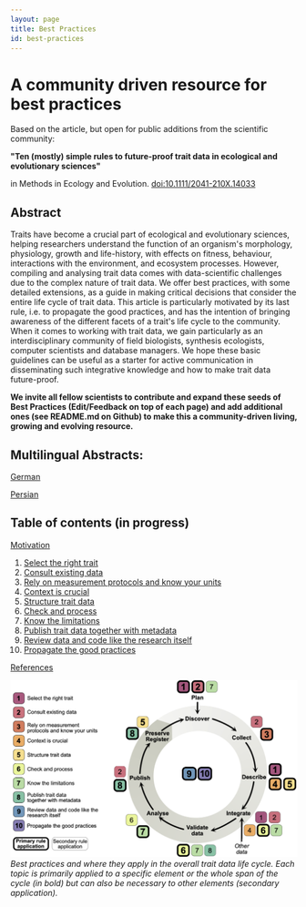 ```yaml
---
layout: page
title: Best Practices
id: best-practices
---
```


# A community driven resource for best practices
Based on the article, but open for public additions from the scientific community:

**"Ten (mostly) simple rules to future-proof trait data in ecological and evolutionary sciences"**

in Methods in Ecology and Evolution. [doi:10.1111/2041-210X.14033](https://doi.org/10.1111/2041-210X.14033)


## Abstract
Traits have become a crucial part of ecological and evolutionary sciences, helping researchers understand the function of an organism's morphology, physiology, growth and life-history, with effects on fitness, behaviour, interactions with the environment, and ecosystem processes. However, compiling and analysing trait data comes with data-scientific challenges due to the complex nature of trait data.
We offer best practices, with some detailed extensions, as a guide in making critical decisions that consider the entire life cycle of trait data. 
This article is particularly motivated by its last rule, i.e. to propagate the good practices, and has the intention of bringing awareness of the different facets of a trait's life cycle to the community. 
When it comes to working with trait data, we gain particularly as an interdisciplinary community of field biologists, synthesis ecologists, computer scientists and database managers. We hope these basic guidelines can be useful as a starter for active communication in disseminating such integrative knowledge and how to make trait data future-proof.

**We invite all fellow scientists to contribute and expand these seeds of Best Practices (Edit/Feedback on top of each page) and add additional ones (see README.md on Github) to make this a community-driven living, growing and evolving resource.** 

## Multilingual Abstracts: 

[German](best-practices/simple_abstract/german)

[Persian](best-practices/simple_abstract/persian)

## Table of contents (in progress)

[Motivation](best-practices/00_motivation)

1. [Select the right trait](best-practices/01_select-the-right-trait)
2. [Consult existing data](best-practices/02_consult-existing-data)
3. [Rely on measurement protocols and know your units](best-practices/03_rely-on-measurement-protocols-and-know-your-units)
4. [Context is crucial](best-practices/04_context-is-crucial)
5. [Structure trait data](best-practices/05_structure-trait-data)
6. [Check and process](best-practices/06_check-and-process)
7. [Know the limitations ](best-practices/07_know-the-limitations)
8. [Publish trait data together with metadata ](best-practices/08_publish-trait-data-together-with-metadata)
9. [Review data and code like the research itself](best-practices/09_review-data-and-code-like-the-research-itself)
10. [Propagate the good practices](best-practices/10_propagate-the-good-practices)

[References](best-practices/99_references)

![Trait life Cycle](best-practices/Trait_data_fig_new2.png)
*Best practices and where they apply in the overall trait data life cycle. Each topic is primarily applied to a specific element or the whole span of the cycle (in bold) but can also be necessary to other elements (secondary application).*
